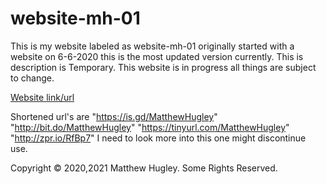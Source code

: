 # website-mh-01
This is my website labeled as website-mh-01 originally started with a website on 6-6-2020 this is the most updated version currently. This is description is Temporary. This website is in progress all things are subject to change.

[Website link/url](https://mhmatthewhugley.github.io/website-mh-01)

Shortened url's are
"https://is.gd/MatthewHugley"
"http://bit.do/MatthewHugley"
"https://tinyurl.com/MatthewHugley"
"http://zpr.io/RfBp7" I need to look more into this one might discontinue use.

Copyright © 2020,2021 Matthew Hugley. Some Rights Reserved.
